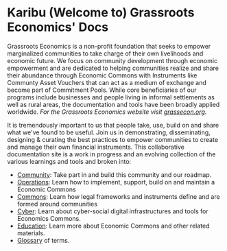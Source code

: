 # Karibu (Welcome to) Grassroots Economics' Docs

Grassroots Economics is a non-profit foundation that seeks to empower marginalized communities to take charge of their own livelihoods and economic future. We focus on community development through economic empowerment and are dedicated to helping communities realize and share their abundance through Economic Commons with Instruments like Communty Asset Vouchers that can act as a medium of exchange and become part of Commitment Pools. While core beneficiaries of our programs include businesses and people living in informal settlements as well as rural areas, the documentation and tools have been broadly applied worldwide. *For the Grassroots Economics website visit [grassecon.org](https://grassecon.org).*

It is tremendously important to us that people take, use, build on and share what we've found to be useful. Join us in demonstrating, disseminating, designing & curating the best practices to empower communities to create and manage their own financial instruments. This collaborative documentation site is a work in progress and an evolving collection of the various learnings and tools and broken into:

* [Community](/community/): Take part in and build this community and our roadmap.
* [Operations](/ops/): Learn how to implement, support, build on and maintain a Economic Commons
* [Commons](/commons/): Learn how legal frameworks and instruments define and are formed around communities
* [Cyber](/cyber/): Learn about cyber-social digital infrastructures and tools for Economics Commons. 
* [Education](/edu/): Learn more about Economic Commons and other related materials.
* [Glossary](/edu/glossary/) of terms.
